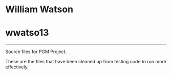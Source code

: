 # William Watson
# wwatso13

---

Source files for PGM Project.

These are the files that have been cleaned up from testing code to run
more effectively.
